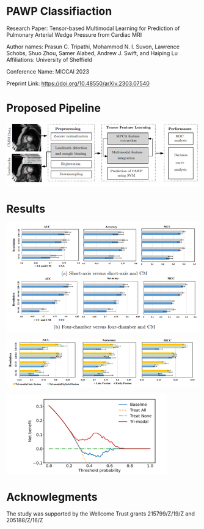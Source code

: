 # PAWP Classifiaction
Research Paper: Tensor-based Multimodal Learning for Prediction of Pulmonary Arterial Wedge Pressure from Cardiac MRI

Author names: Prasun C. Tripathi, Mohammod N. I. Suvon, Lawrence Schobs, Shuo Zhou, Samer Alabed, Andrew J. Swift, and Haiping Lu
Affiliations: University of Sheffield 

Conference Name: MICCAI 2023

Preprint Link: https://doi.org/10.48550/arXiv.2303.07540

# Proposed Pipeline
![](images/i1.PNG)

# Results
![](images/i2.PNG)

![](images/i3.PNG)

![](images/i4.PNG)

# Acknowlegments
The study was supported by the Wellcome Trust grants 215799/Z/19/Z and 205188/Z/16/Z

